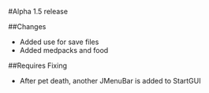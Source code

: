 #Alpha 1.5 release

##Changes
 * Added use for save files
 * Added medpacks and food

##Requires Fixing
 * After pet death, another JMenuBar is added to StartGUI

